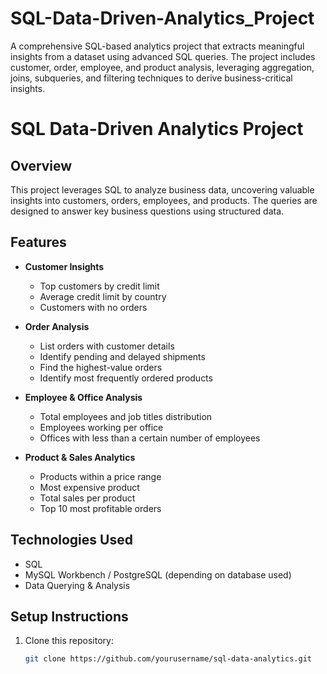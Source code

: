 # SQL-Data-Driven-Analytics_Project
A comprehensive SQL-based analytics project that extracts meaningful insights from a dataset using advanced SQL queries. The project includes customer, order, employee, and product analysis, leveraging aggregation, joins, subqueries, and filtering techniques to derive business-critical insights.

# SQL Data-Driven Analytics Project

## Overview
This project leverages SQL to analyze business data, uncovering valuable insights into customers, orders, employees, and products. The queries are designed to answer key business questions using structured data.

## Features
- **Customer Insights**
  - Top customers by credit limit
  - Average credit limit by country
  - Customers with no orders

- **Order Analysis**
  - List orders with customer details
  - Identify pending and delayed shipments
  - Find the highest-value orders
  - Identify most frequently ordered products

- **Employee & Office Analysis**
  - Total employees and job titles distribution
  - Employees working per office
  - Offices with less than a certain number of employees

- **Product & Sales Analytics**
  - Products within a price range
  - Most expensive product
  - Total sales per product
  - Top 10 most profitable orders

## Technologies Used
- SQL
- MySQL Workbench / PostgreSQL (depending on database used)
- Data Querying & Analysis

## Setup Instructions
1. Clone this repository:
   ```bash
   git clone https://github.com/yourusername/sql-data-analytics.git
